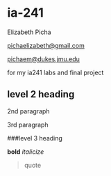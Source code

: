 # ia-241

Elizabeth Picha

pichaelizabeth@gmail.com

pichaem@dukes.jmu.edu

for my ia241 labs and final project

## level 2 heading

2nd paragraph

3rd paragraph

###level 3 heading

**bold**
*italicize*

>quote
